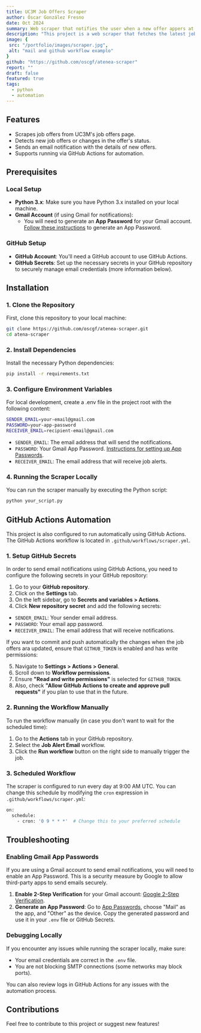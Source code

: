 ```yaml
---
title: UC3M Job Offers Scraper
author: Óscar González Fresno
date: Oct 2024
summary: Web scraper that notifies the user when a new offer appers at UC3M website.
description: "This project is a web scraper that fetches the latest job offers from the UC3M (Universidad Carlos III de Madrid) website. It checks for new job offers and sends an email notification when new offers appear or existing offers are updated."
image: {
 src: "/portfolio/images/scraper.jpg",
 alt: "mail and github workflow examplo"
}
github: "https://github.com/oscgf/atenea-scraper"
report: ""
draft: false
featured: true
tags: 
  - python
  - automation
---
```


## Features
- Scrapes job offers from UC3M's job offers page.
- Detects new job offers or changes in the offer's status.
- Sends an email notification with the details of new offers.
- Supports running via GitHub Actions for automation.

## Prerequisites

### Local Setup
- **Python 3.x**: Make sure you have Python 3.x installed on your local machine.
- **Gmail Account** (if using Gmail for notifications):
  - You will need to generate an **App Password** for your Gmail account. [Follow these instructions](https://support.google.com/mail/answer/185833) to generate an App Password.
  
### GitHub Setup
- **GitHub Account**: You'll need a GitHub account to use GitHub Actions.
- **GitHub Secrets**: Set up the necessary secrets in your GitHub repository to securely manage email credentials (more information below).

## Installation

### 1. Clone the Repository
First, clone this repository to your local machine:

```bash
git clone https://github.com/oscgf/atenea-scraper.git
cd atena-scraper
```

### 2. Install Dependencies
Install the necessary Python dependencies:

```bash
pip install -r requirements.txt
```

### 3. Configure Environment Variables
For local development, create a .env file in the project root with the following content:

```bash
SENDER_EMAIL=your-email@gmail.com
PASSWORD=your-app-password
RECEIVER_EMAIL=recipient-email@gmail.com
```

- `SENDER_EMAIL`: The email address that will send the notifications.
- `PASSWORD`: Your Gmail App Password. [Instructions for setting up App Passwords](https://support.google.com/mail/answer/185833).
- `RECEIVER_EMAIL`: The email address that will receive job alerts.

### 4. Running the Scraper Locally
You can run the scraper manually by executing the Python script:

```bash
python your_script.py
```

## GitHub Actions Automation
This project is also configured to run automatically using GitHub Actions. The GitHub Actions workflow is located in `.github/workflows/scraper.yml`.

### 1. Setup GitHub Secrets
In order to send email notifications using GitHub Actions, you need to configure the following secrets in your GitHub repository:

1. Go to your **GitHub repository**.
2. Click on the **Settings** tab.
3. On the left sidebar, go to **Secrets and variables > Actions**.
4. Click **New repository secret** and add the following secrets:

 - `SENDER_EMAIL`: Your sender email address.
 - `PASSWORD`: Your email app password.
 - `RECEIVER_EMAIL`: The email address that will receive notifications.
 
If you want to commit and push automatically the changes when the job offers ara updated, ensure that `GITHUB_TOKEN` is enabled and has write permissions:

5. Navigate to **Settings > Actions > General**.
6. Scroll down to **Workflow permissions**.
7. Ensure **"Read and write permissions"** is selected for `GITHUB_TOKEN`.
8. Also, check **"Allow GitHub Actions to create and approve pull requests"** if you plan to use that in the future.

### 2. Running the Workflow Manually
To run the workflow manually (in case you don't want to wait for the scheduled time):

1. Go to the **Actions** tab in your GitHub repository.
2. Select the **Job Alert Email** workflow.
3. Click the **Run workflow** button on the right side to manually trigger the job.

### 3. Scheduled Workflow
The scraper is configured to run every day at 9:00 AM UTC. You can change this schedule by modifying the `cron` expression in `.github/workflows/scraper.yml`:

```bash
on:
  schedule:
    - cron: '0 9 * * *'  # Change this to your preferred schedule
```

## Troubleshooting

### Enabling Gmail App Passwords
If you are using a Gmail account to send email notifications, you will need to enable an App Password. This is a security measure by Google to allow third-party apps to send emails securely.

1. **Enable 2-Step Verification** for your Gmail account: [Google 2-Step Verification](https://myaccount.google.com/security-checkup).
2. **Generate an App Password**: Go to [App Passwords](https://myaccount.google.com/apppasswords), choose "Mail" as the app, and "Other" as the device. Copy the generated password and use it in your `.env` file or GitHub Secrets.

### Debugging Locally
If you encounter any issues while running the scraper locally, make sure:

- Your email credentials are correct in the `.env` file.
- You are not blocking SMTP connections (some networks may block ports).

You can also review logs in GitHub Actions for any issues with the automation process.

## Contributions
Feel free to contribute to this project or suggest new features!